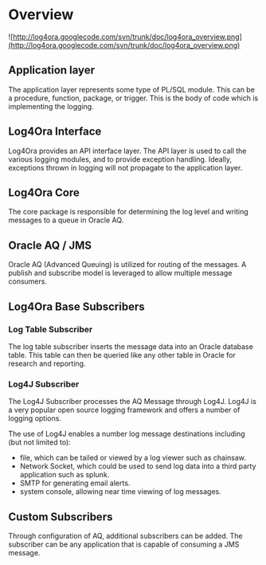 # Overview #

![http://log4ora.googlecode.com/svn/trunk/doc/log4ora_overview.png](http://log4ora.googlecode.com/svn/trunk/doc/log4ora_overview.png)
## Application layer ##
The application layer represents some type of PL/SQL module.  This can be a procedure, function, package, or trigger. This is the body of code which is implementing the logging.

## Log4Ora Interface ##
Log4Ora provides an API interface layer.  The API layer is used to call the various logging modules, and to provide exception handling.  Ideally, exceptions thrown in logging will not propagate to the application layer.

## Log4Ora Core ##
The core package is responsible for determining the log level and writing messages to a queue in Oracle AQ.

## Oracle AQ / JMS ##
Oracle AQ (Advanced Queuing) is utilized for routing of the messages.  A publish and subscribe model is leveraged to allow multiple message consumers.

## Log4Ora Base Subscribers ##
### Log Table Subscriber ###
The log table subscriber inserts the message data into an Oracle database table.  This table can then be queried like any other table in Oracle for research and reporting.

### Log4J Subscriber ###
The Log4J Subscriber processes the AQ Message through Log4J.  Log4J is a very popular open source logging framework and offers a number of logging options.

The use of Log4J enables a number log message destinations including (but not limited to):
  * file, which can be tailed or viewed by a log viewer such as chainsaw.
  * Network Socket, which could be used to send log data into a third party application such as splunk.
  * SMTP for generating email alerts.
  * system console, allowing near time viewing of log messages.

## Custom Subscribers ##
Through configuration of AQ, additional subscribers can be added.  The subscriber can be any application that is capable of consuming a JMS message.